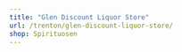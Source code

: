 ```yaml
---
title: "Glen Discount Liquor Store"
url: /trenton/glen-discount-liquor-store/
shop: Spirituosen
---
```

